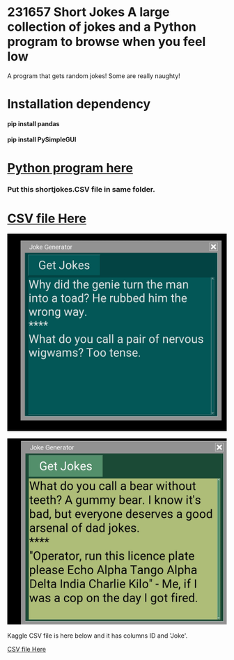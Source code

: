 # 231657 Short Jokes A large collection of jokes and a Python program to browse when you feel low

A program that gets random jokes! Some are really naughty!

# Installation dependency 

#### pip install pandas


#### pip install PySimpleGUI 


# [Python program here](https://github.com/kephalian/231657-Short-Jokes/blob/main/jokes%20GUI.py)

### Put this shortjokes.CSV file in same folder.
# [CSV file Here](https://github.com/kephalian/231657-Short-Jokes/blob/main/shortjokes.csv)

![SCREENSHIT1](https://github.com/kephalian/231657-Short-Jokes/blob/main/Screenshot_20231225-204841_Pydroid%203.png)

![screenshit2](https://github.com/kephalian/231657-Short-Jokes/blob/main/Screenshot_20231225-204916_Pydroid%203.png)

Kaggle CSV file is here below and it has columns ID and 'Joke'.

[CSV file Here](https://github.com/kephalian/231657-Short-Jokes/blob/main/shortjokes.csv)


